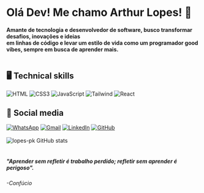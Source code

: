 # Olá Dev! Me chamo Arthur Lopes! 👋<br>

#### Amante de tecnologia e desenvolvedor de software, busco transformar desafios, inovações e ideias<br> em linhas de código e levar um estilo de vida como um programador good vibes, sempre em busca de aprender mais.<br><br>

## 🖥️ Technical skills<br> 

![HTML](https://img.shields.io/badge/HTML5-E34F26?style=for-the-badge&logo=html5&logoColor=white)
![CSS3](https://img.shields.io/badge/css3-%231572B6.svg?style=for-the-badge&logo=css3&logoColor=white)
![JavaScript](https://img.shields.io/badge/JavaScript-F7DF1E?style=for-the-badge&logo=javascript&logoColor=black)
![Tailwind](https://img.shields.io/badge/Tailwind_CSS-38B2AC?style=for-the-badge&logo=tailwind-css&logoColor=white)
![React](https://img.shields.io/badge/React-20232A?style=for-the-badge&logo=react&logoColor=61DAFB)


## 📱 Social media<br>

[![WhatsApp](https://img.shields.io/badge/WhatsApp-25D366?style=for-the-badge&logo=whatsapp&logoColor=white)](https://wa.me/5531989569699?text=)
[![Gmail](https://img.shields.io/badge/Gmail-D14836?style=for-the-badge&logo=gmail&logoColor=white)](mailto:arthurlopes588@gmail.com)
[![LinkedIn](https://img.shields.io/badge/linkedin-%230077B5.svg?style=for-the-badge&logo=linkedin&logoColor=white)](https://www.linkedin.com/in/arthur-lopes-pk/)
[![GitHub](https://img.shields.io/badge/GitHub-100000?style=for-the-badge&logo=github&logoColor=white)](https://github.com/lopes-pk)
<br><br>
![lopes-pk GitHub stats](https://github-readme-stats.vercel.app/api?username=lopes-pk&show_icons=true&theme=tokyonight)<br><br>

##### "Aprender sem refletir é trabalho perdido; refletir sem aprender é perigoso".
###### -Confúcio
